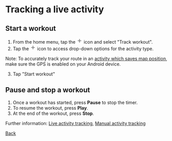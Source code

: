 # Tracking a live activity

## Start a workout
1. From the home menu, tap the ![add](assets/images/add.png) icon and select "Track workout".
2. Tap the ![dropdown](assets/images/add.png) icon to access drop-down options for the activity type.

  Note: To accurately track your route in an [activity which saves map position](concept3liveactivity.html), make sure the GPS is enabled on your Android device.

3. Tap "Start workout"

## Pause and stop a workout

1. Once a workout has started, press **Pause** to stop the timer.
2. To resume the workout, press **Play**.
3. At the end of the workout, press **Stop**.

Further information: [Live activity tracking](concept3liveactivity.html), [Manual activity tracking](concept2manualactivity.html)

[Back](index.html)
